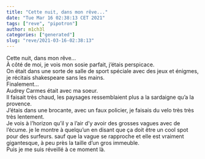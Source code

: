 ```yaml
---
title: "Cette nuit, dans mon rêve..."
date: "Tue Mar 16 02:38:13 CET 2021"
tags: ["reve", "pipotron"]
author: m1ch3l
categories: ["generated"]
slug: "reve/2021-03-16-02:38:13"
---
```


Cette nuit, dans mon rêve...<br>
À côté de moi, je vois mon sosie parfait, j’étais perspicace.<br>
On était dans une sorte de salle de sport spéciale avec des jeux et énigmes, je récitais shakespeare sans les mains.<br>
Finalement...<br>
Audrey Carmes était avec ma soeur.<br>
Il faisait très chaud, les paysages ressemblaient plus a la sardaigne qu’a la provence.<br>
J’étais dans une brocante, avec un faux policier, je faisais du velo très très très lentement.<br>
Je vois à l’horizon qu’il y a l’air d’y avoir des grosses vagues avec de l’écume. je le montre à quelqu’un en disant que ça doit être un cool spot pour des surfeurs. sauf que la vague se rapproche et elle est vraiment gigantesque, à peu près la taille d’un gros immeuble.<br>
Puis je me suis réveillé à ce moment là.<br>
